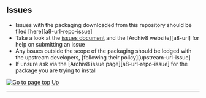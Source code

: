 <!--lint disable no-missing-blank-lines-->
<!--lint disable first-heading-level-->
<!-- ==========START PARTIAL - Copy text between the two comments=========== -->

## Issues

+ Issues with the packaging downloaded from this repository should be filed [here][a8-url-repo-issue]
+ Take a look at the [issues document](ISSUES.md) and the [Archiv8 website][a8-url] for help on submitting an issue
+ Any issues outside the scope of the packaging should be lodged with the upstream developers, [following their policy][upstream-url-issue]
+  If unsure ask via the [Archiv8 issue page][a8-url-repo-issue] for the package you are trying to install

[![Go to page top](arrow-heading-up_16-16.png)](#package-name) [Up](#package-name)

---

<!-- ===============================END PARTIAL============================= -->
